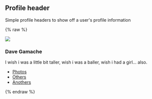 ## Profile header

Simple profile headers to show off a user's profile information


{% raw %}
<div class="profile-header text-center" style="background-image: url({{ relative }}assets/img/iceland.jpg); ">
  <div class="container-fluid">
    <div class="container-inner">
      <img class="rounded-circle media-object" src="{{ relative }}assets/img/avatar-dhg.png">
      <h3 class="profile-header-user">Dave Gamache</h3>
      <p class="profile-header-bio">I wish i was a little bit taller, wish i was a baller, wish i had a girl… also.</p>
    </div>
  </div>
  <nav class="profile-header-nav">
    <ul class="nav nav-tabs justify-content-center">
      <li class="nav-item">
        <a class="nav-link active" href="#">Photos</a>
      </li>
      <li class="nav-item">
        <a class="nav-link" href="#">Others</a>
      </li>
      <li class="nav-item">
        <a class="nav-link" href="#">Anothers</a>
      </li>
    </ul>
  </nav>
</div>
{% endraw %}
